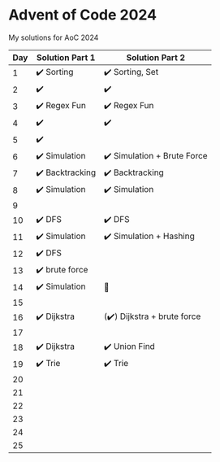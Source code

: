 # Advent of Code 2024

My solutions for AoC 2024


| Day | Solution Part 1            | Solution Part 2            |
|-----|----------------------------|----------------------------|
| 1   | ✔️ Sorting | ✔️ Sorting, Set |
| 2   | ✔️ | ✔️ |
| 3   | ✔️ Regex Fun | ✔️ Regex Fun |
| 4   | ✔️ | ✔️|
| 5   | ✔️ |  |
| 6   | ✔️ Simulation | ✔️ Simulation + Brute Force|
| 7   | ✔️ Backtracking | ✔️ Backtracking |
| 8   | ✔️ Simulation | ✔️ Simulation |
| 9   |  |  |
| 10  | ✔️ DFS| ✔️ DFS |
| 11  | ✔️ Simulation | ✔️ Simulation + Hashing |
| 12  | ✔️ DFS |  |
| 13  | ✔️ brute force |  |
| 14  | ✔️ Simulation | 🎄 |
| 15  |  |  |
| 16  | ✔️ Dijkstra | (✔️) Dijkstra + brute force |
| 17  |  |  |
| 18  | ✔️ Dijkstra | ✔️ Union Find |
| 19  | ✔️ Trie | ✔️ Trie |
| 20  |  |  |
| 21  |  |  |
| 22  |  |  |
| 23  |  |  |
| 24  |  |  |
| 25  |  |  |
